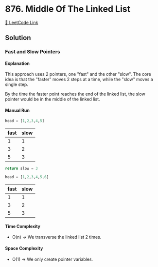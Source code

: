 # 876. Middle Of The Linked List

[🔗 LeetCode Link](https://leetcode.com/problems/middle-of-the-linked-list/description/)

## Solution

### Fast and Slow Pointers

#### Explanation

This approach uses 2 pointers, one "fast" and the other "slow".
The core idea is that the "faster" moves 2 steps at a time,
while the "slow" moves a single step.

By the time the faster point reaches the end of the linked list,
the slow pointer would be in the middle of the linked list.

#### Manual Run

```python
head = [1,2,3,4,5]
```

fast | slow
-- | --
1 | 1
3 | 2
5 | 3

```python
return slow = 3
```

```python
head = [1,2,3,4,5,6]
```

fast | slow
-- | --
1 | 1
3 | 2
5 | 3

#### Time Complexity

- O(n) -> We transverse the linked list 2 times.

#### Space Complexity

- O(1) -> We only create pointer variables.
